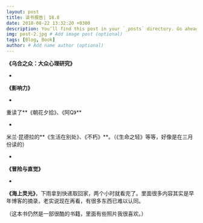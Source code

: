 ```yaml
---
layout: post
title: 读书报告| 18.8 
date: 2018-08-22 13:32:20 +0300
description: You’ll find this post in your `_posts` directory. Go ahead and edit it and re-build the site to see your changes. # Add post description (optional)
img: post-2.jpg # Add image post (optional)
tags: [Blog, Book]
author: # Add name author (optional)
---
```




**《乌合之众：大众心理研究》**

-

**《影响力》** 

-

重读了**《朝花夕拾》、《阿Q》**

-

米兰·昆德拉的**《生活在别处》、《不朽》**。（《生命之轻》等等，好像是在三月份读的）

-

**《冒险与直觉》**

-

**《海上灵光》**，下雨拿到快递取回家，两个小时就看完了。里面很多内容其实是早年博客的摘录，老实说现在再看，有很多东西已难以认同。



（这本书仍然是一部很酷的书籍，里面有些照片我很喜欢。）

